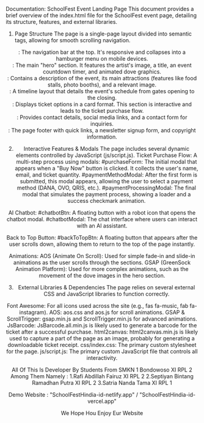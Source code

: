 Documentation: SchoolFest Event Landing Page
This document provides a brief overview of the index.html file for the SchoolFest event page, detailing its structure, features, and external libraries.

1. Page Structure
The page is a single-page layout divided into semantic <section> tags, allowing for smooth scrolling navigation.

<header class="navbar">: The navigation bar at the top. It's responsive and collapses into a hamburger menu on mobile devices.
<section id="home">: The main "hero" section. It features the artist's image, a title, an event countdown timer, and animated dove graphics.
<section id="about">: Contains a description of the event, its main attractions (features like food stalls, photo booths), and a relevant image.
<section id="schedule">: A timeline layout that details the event's schedule from gates opening to the closing.
<section id="tickets">: Displays ticket options in a card format. This section is interactive and leads to the ticket purchase flow.
<section id="contact">: Provides contact details, social media links, and a contact form for inquiries.
<footer>: The page footer with quick links, a newsletter signup form, and copyright information.

2. Interactive Features & Modals
The page includes several dynamic elements controlled by JavaScript (js/script.js).
Ticket Purchase Flow: A multi-step process using modals:
#purchaseForm: The initial modal that appears when a "Buy Now" button is clicked. It collects the user's name, email, and ticket quantity.
#paymentMethodModal: After the first form is submitted, this modal appears, allowing the user to select a payment method (DANA, OVO, QRIS, etc.).
#paymentProcessingModal: The final modal that simulates the payment process, showing a loader and a success checkmark animation.

AI Chatbot:
#chatbotBtn: A floating button with a robot icon that opens the chatbot modal.
#chatbotModal: The chat interface where users can interact with an AI assistant.

Back to Top Button:
#backToTopBtn: A floating button that appears after the user scrolls down, allowing them to return to the top of the page instantly.

Animations:
AOS (Animate On Scroll): Used for simple fade-in and slide-in animations as the user scrolls through the sections.
GSAP (GreenSock Animation Platform): Used for more complex animations, such as the movement of the dove images in the hero section.

3. External Libraries & Dependencies
The page relies on several external CSS and JavaScript libraries to function correctly.

Font Awesome: For all icons used across the site (e.g., fas fa-music, fab fa-instagram).
AOS: aos.css and aos.js for scroll animations.
GSAP & ScrollTrigger: gsap.min.js and ScrollTrigger.min.js for advanced animations.
JsBarcode: JsBarcode.all.min.js is likely used to generate a barcode for the ticket after a successful purchase.
html2canvas: html2canvas.min.js is likely used to capture a part of the page as an image, probably for generating a downloadable ticket receipt.
css/index.css: The primary custom stylesheet for the page.
js/script.js: The primary custom JavaScript file that controls all interactivity.

All Of This Is Developer By Students From SMKN 1 Bondowoso XI RPL 2 Among Them Namely :
1.Rafi Abdillah Fairuz XI RPL 2
2.Septiyan Bintang Ramadhan Putra XI RPL 2
3.Satria Nanda Tama XI RPL 1

Demo Website : "SchoolFestHindia-id-netlify.app" / "SchoolFestHindia-id-vercel.app"

We Hope Hou Enjoy Eur Website